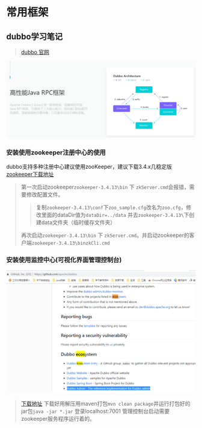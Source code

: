 # 常用框架


## dubbo学习笔记

>  [dubbo 官网](http://dubbo.apache.org/zh-cn/docs/user/quick-start.html)

![](../_v_images/20190822231656892_27357.png)


### 安装使用zookeeper注册中心的使用

dubbo支持多种注册中心建议使用zooKeeper，建议下载3.4.x几稳定版[zookeeper下载地址](https://archive.apache.org/dist/zookeeper/ )

> 第一次启动zookeeper`zookeeper-3.4.13\bin` 下 `zkServer.cmd`会报错，需要修改配置文件。  
> > 复制`zookeeper-3.4.13\conf`下`zoo_sample.cfg`改名为`zoo.cfg`，修改里面的dataDir值为`dataDir=../data` 并去`zookeeper-3.4.13\`下创建data文件夹（临时缓存文件夹）
>
> 再次启动`zookeeper-3.4.13\bin` 下 `zkServer.cmd`。并启动zookeeper的客户端`zookeeper-3.4.13\binzkCli.cmd`



### 安装使用监控中心(可视化界面管理控制台)

![](../_v_images/20190822231715092_2715.png)

> [下载地址](https://github.com/apache/dubbo ) 下载好用解压用maven打包`mvn clean package`并运行打包好的jar包`java -jar *.jar` 登录localhost:7001 管理控制台启动需要zookeeper服务程序运行着的。






